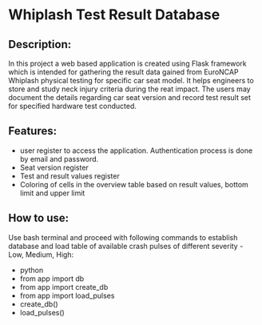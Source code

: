 # Whiplash Test Result Database

## Description:
In this project a web based application is created using Flask framework which is intended for gathering the result data
gained from EuroNCAP Whiplash physical testing for specific car seat model.
It helps engineers to store and study neck injury criteria during the reat impact.
The users may document the details regarding car seat version and record test result set for specified hardware test
conducted.

## Features:
+ user register to access the application. Authentication process is done by email and password.
+ Seat version register
+ Test and result values register
+ Coloring of cells in the overview table based on result values, bottom limit and upper limit

## How to use:
Use bash terminal and proceed with following commands to establish database and load table of available crash pulses
of different severity - Low, Medium, High:
+ python
+ from app import db
+ from app import create_db
+ from app import load_pulses
+ create_db()
+ load_pulses()



